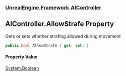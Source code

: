 ### [UnrealEngine.Framework](UnrealEngine_Framework.md 'UnrealEngine.Framework').[AIController](AIController.md 'UnrealEngine.Framework.AIController')
## AIController.AllowStrafe Property
Gets or sets whether strafing allowed during movement  
```csharp
public bool AllowStrafe { get; set; }
```
#### Property Value
[System.Boolean](https://docs.microsoft.com/en-us/dotnet/api/System.Boolean 'System.Boolean')
